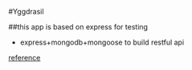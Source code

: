 #Yggdrasil

##this app is based on express for testing


+ express+mongodb+mongoose to build restful api



[reference](http://adrianmejia.com/blog/2014/10/01/creating-a-restful-api-tutorial-with-nodejs-and-mongodb/#nodejs)